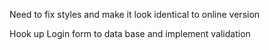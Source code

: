 Need to fix styles and make it look identical to online version

Hook up Login form to data base and implement validation
